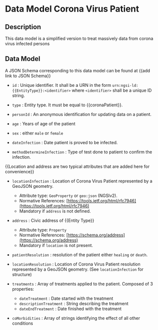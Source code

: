 # Data Model Corona Virus Patient

## Description

This data model is a simplified version to treat massively data from corona virus infected persons   

## Data Model

A JSON Schema corresponding to this data model can be found at
{{add link to JSON Schema}}

-   `id` : Unique identifier. It shall be a URN in the form
    `urn:ngsi-ld:{{EntityType}}:<identifier>` where `<identifier>` shall be a
    unique ID string.

-   `type` : Entity type. It must be equal to {{coronaPatient}}.

-   `personId` : An anonymous identification for updating data on a patient.

-   `age` : Years of age of the patient

-   `sex` : either `male` or `female`

-   `dateInfection` : Date patient is proved to be infected.

-   `methodDetermineInfection` : Type of test done to patient to confirm the infection. 

{{Location and address are two typical attributes that are added here for convenience}}

-   `locationInfection` : Location of Corona Virus Patient represented by a GeoJSON geometry.

    -   Attribute type: `GeoProperty` or `geo:json` (NGSIv2).
    -   Normative References:
        [https://tools.ietf.org/html/rfc7946](https://tools.ietf.org/html/rfc7946)
    -   Mandatory if `address` is not defined.

-   `address` : Civic address of {{Entity Type}}

    -   Attribute type: `Property`
    -   Normative References:
        [https://schema.org/address](https://schema.org/address)
    -   Mandatory if `location` is not present.

-   `patientResolution` : resolution of the patient either `healing` or `death`.

-   `locationResolution` : Location of Corona Virus Patient resolution represented by a GeoJSON geometry.
 (See `locationInfection` for structure) 
 
-   `treatments` : Array of treatments applied to the patient. Composed of 3 properties:
      - `dateTreatment` : Date started with the treatment
      - `descriptionTreatment` : String describing the treatment
      - `dateEndTreatment` : Date finished with the treatment

-   `coMorbidities` : Array of strings identifying the effect of all other conditions